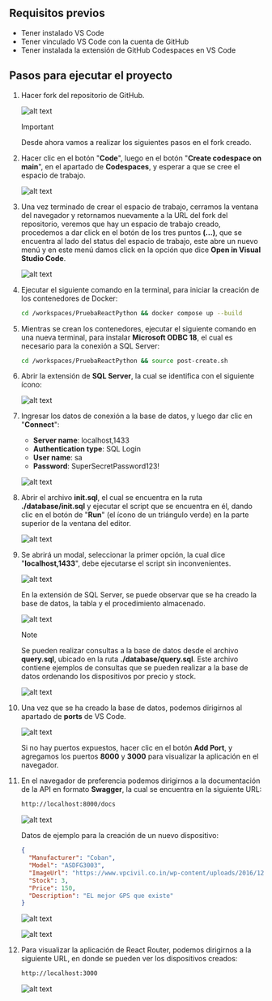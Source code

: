 ## Requisitos previos

- Tener instalado VS Code
- Tener vinculado VS Code con la cuenta de GitHub
- Tener instalada la extensión de GitHub Codespaces en VS Code

## Pasos para ejecutar el proyecto

1. Hacer fork del repositorio de GitHub.

    ![alt text](screenshots/fork.png)

    > [!IMPORTANT]
    > Desde ahora vamos a realizar los siguientes pasos en el fork creado.

1. Hacer clic en el botón "**Code**", luego en el botón "**Create codespace on main**", en el apartado de **Codespaces**, y esperar a que se cree el espacio de trabajo.

    ![alt text](screenshots/create-codespace-main.png)

1. Una vez terminado de crear el espacio de trabajo, cerramos la ventana del navegador y retornamos nuevamente a la URL del fork del repositorio, veremos que hay un espacio de trabajo creado, procedemos a dar click en el botón de los tres puntos **(...)**, que se encuentra al lado del status del espacio de trabajo, este abre un nuevo menú y en este menú damos click en la opción que dice **Open in Visual Studio Code**.

    ![alt text](screenshots/open-vscode.png)

1. Ejecutar el siguiente comando en la terminal, para iniciar la creación de los contenedores de Docker:

    ```bash
    cd /workspaces/PruebaReactPython && docker compose up --build
    ```

1. Mientras se crean los contenedores, ejecutar el siguiente comando en una nueva terminal, para instalar **Microsoft ODBC 18**, el cual es necesario para la conexión a SQL Server:

    ```bash
    cd /workspaces/PruebaReactPython && source post-create.sh
    ```

1. Abrir la extensión de **SQL Server**, la cual se identifica con el siguiente ícono:

    ![alt text](screenshots/icono-sql-server.png)

1. Ingresar los datos de conexión a la base de datos, y luego dar clic en "**Connect**":

    - **Server name**: localhost,1433
    - **Authentication type**: SQL Login
    - **User name**: sa
    - **Password**: SuperSecretPassword123!

    ![alt text](screenshots/datos-conexion.png)

1. Abrir el archivo **init.sql**, el cual se encuentra en la ruta **./database/init.sql** y ejecutar el script que se encuentra en él, dando clic en el botón de "**Run**" (el ícono de un triángulo verde) en la parte superior de la ventana del editor.

    ![alt text](screenshots/run-script.png)

1. Se abrirá un modal, seleccionar la primer opción, la cual dice "**localhost,1433**", debe ejecutarse el script sin inconvenientes.

    ![alt text](screenshots/seleccion.png)

    En la extensión de SQL Server, se puede observar que se ha creado la base de datos, la tabla y el procedimiento almacenado.

    ![alt text](screenshots/successful.png)

    > [!NOTE]
    > Se pueden realizar consultas a la base de datos desde el archivo **query.sql**, ubicado en la ruta **./database/query.sql**. Este archivo contiene ejemplos de consultas que se pueden realizar a la base de datos ordenando los dispositivos por precio y stock.

    ![alt text](screenshots/queries-order.png)

1. Una vez que se ha creado la base de datos, podemos dirigirnos al apartado de **ports** de VS Code.

    ![alt text](screenshots/ports.png)

    Si no hay puertos expuestos, hacer clic en el botón **Add Port**, y agregamos los puertos **8000** y **3000** para visualizar la aplicación en el navegador.

1. En el navegador de preferencia podemos dirigirnos a la documentación de la API en formato **Swagger**, la cual se encuentra en la siguiente URL:

    ```bash
    http://localhost:8000/docs
    ```

    ![alt text](screenshots/docs-get-api.png)

    Datos de ejemplo para la creación de un nuevo dispositivo:

    ```json
    {
      "Manufacturer": "Coban",
      "Model": "ASDFG3003",
      "ImageUrl": "https://www.vpcivil.co.in/wp-content/uploads/2016/12/garmin-gpsmap-64s-mapping-handheld-gps-5.jpg",
      "Stock": 3,
      "Price": 150,
      "Description": "EL mejor GPS que existe"
    }
    ```

    ![alt text](screenshots/docs-post-api-1.png)

    ![alt text](screenshots/docs-post-api-2.png)

1. Para visualizar la aplicación de React Router, podemos dirigirnos a la siguiente URL, en donde se pueden ver los dispositivos creados:

    ```bash
    http://localhost:3000
    ```

    ![alt text](screenshots/devices-list.png)
